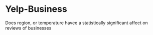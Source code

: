 # Yelp-Business
Does region, or temperature havee a statistically significant affect on reviews of businesses
